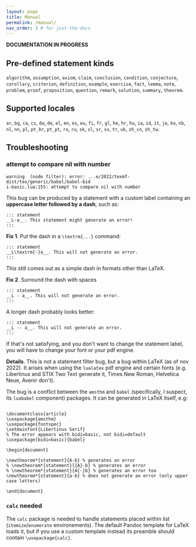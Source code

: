 ```yaml
---
layout: page
title: Manual
permalink: /manual/
nav_order: 3 # for just-the-docs
---
```


**DOCUMENTATION IN PROGRESS**

## Pre-defined statement kinds

`algorithm`, `assumption`, `axiom`, `claim`, `conclusion`,
`condition`, `conjecture`, `corollary`, `criterion`, `definition`,
`example`, `exercise`, `fact`, `lemma`, `note`, `problem`, `proof`,
`proposition`, `question`, `remark`, `solution`, `summary`, `theorem`.

## Supported locales

`ar`, `bg`, `ca`, `cs`, `da`, `de`, `el`, `en`, `es`, `eu`, `fi`,
`fr`, `gl`, `he`, `hr`, `hu`, `ia`, `id`, `it`, `ja`, `ko`, `nb`,
`nl`, `nn`, `pl`, `pt_br`, `pt_pt`, `ro`, `ru`, `sk`, `sl`, `sr`,
`sv`, `tr`, `uk`, `zh_cn`, `zh_tw`. 

## Troubleshooting

### attempt to compare nil with number

```
warning  (node filter): error: ...e/2022/texmf-dist/tex/generic/babel/babel-bid
i-basic.lua:155: attempt to compare nil with number
```

This bug can be produced by a statement with a custom label containing
an __uppercase letter followed by a dash__, such as:

```
::: statement
__L-a__. This statement might generate an error!
:::
```

__Fix 1__. Put the dash in a `\textrm{...}` command:

 ```
::: statement
__L\textrm{-}a__. This will not generate an error.
:::
```

This still comes out as a simple dash in formats other than LaTeX.

__Fix 2__. Surround the dash with spaces

```
::: statement
__L - a__. This will not generate an error.
:::
```

A longer dash probably looks better:

```
::: statement
__L -- a__. This will not generate an error.
:::
```

If that's not satisfying, and you don't want to change the 
statement label, you will have to change your font or 
your pdf engine.

__Details__. This is not a statement filter bug, but a bug within
LaTeX (as of nov 2022). It arises when using the `lualatex` pdf
engine and certain fonts (e.g. Libertinus and STIX Two Text 
generate it, Times New Roman, Helvetica Neue, Avenir don't). 

The bug is a conflict between the `amsthm` and `babel` (specifically, I
suspect, its `luababel` component) packages. It can be generated in LaTeX
itself, e.g:

 ~~~ {.latex}

 \documentclass{article}
\usepackage{amsthm}
\usepackage{fontspec}
\setmainfont{Libertinus Serif}
% The error appears with bidi=basic, not bidi=default
\usepackage[bidi=basic]{babel}

\begin{document}

\newtheorem*{statement}{A-b} % generates an error
% \newtheorem*{statement}{{A}-b} % generates an error
% \newtheorem*{statement}{A{-}b} % generates an error too
\newtheorem*{statement}{a-b} % does not generate an error (only upper case letters)

\end{document}

~~~

### `calc` needed

The `calc` package is needed to handle statements placed
within list (`itemize`/`enumerate` environements). The default Pandoc
template for LaTeX loads it, but if you use a custom template instead
its preamble should contain `\usepackage{calc}`.


[Pandoc]: https://pandoc.org
[PM]: https://pandoc.org/MANUAL.html
[releases]: https://github.com/jdutant/statement/releases/tag/latest
[PM-userdata]: https://pandoc.org/MANUAL.html#option--data-dir
[PM-luafilter]: https://pandoc.org/MANUAL.html#option--lua-filter


[manual]: manual
[PandocLua]: https://pandoc.org/lua-filters.html
